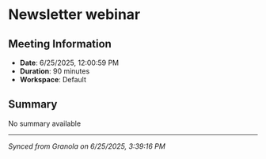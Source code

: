 # Newsletter webinar

## Meeting Information
- **Date**: 6/25/2025, 12:00:59 PM
- **Duration**: 90 minutes
- **Workspace**: Default

## Summary
No summary available

---
*Synced from Granola on 6/25/2025, 3:39:16 PM*